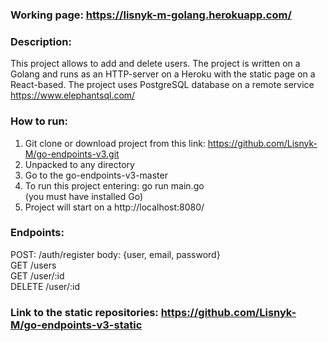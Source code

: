 ### Working page: https://lisnyk-m-golang.herokuapp.com/   

### Description: 
This project allows to add and delete users. The project is written on a Golang and runs as an HTTP-server on a Heroku with the static page on a React-based. The project uses PostgreSQL database on a remote service https://www.elephantsql.com/      


### How to run:   
1. Git clone or download project from this link: https://github.com/Lisnyk-M/go-endpoints-v3.git     
2. Unpacked to any directory  
3. Go to the go-endpoints-v3-master   
4. To run this project entering: go run main.go   
   (you must have installed Go)    
5. Project will start on a http://localhost:8080/   

### Endpoints:
POST: /auth/register body: {user, email, password}   
GET /users   
GET /user/:id   
DELETE /user/:id   

### Link to the static repositories: https://github.com/Lisnyk-M/go-endpoints-v3-static
